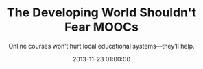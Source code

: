 ---
layout: post
title:  "The Developing World Shouldn't Fear MOOCs"
subtitle:  "Online courses won’t hurt local educational systems—they’ll help."
date:   2013-11-23 01:00:00
refurl: http://www.slate.com/articles/technology/future_tense/2013/11/kepler_spire_the_developing_world_should_embrace_moocs.html
source: slate.com
categories: linkpost
---